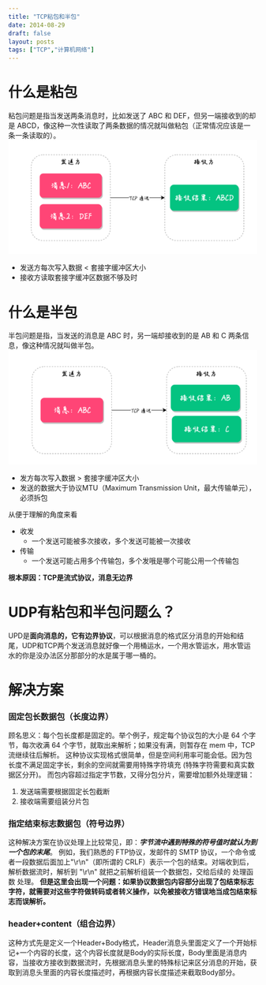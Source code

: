 ```yaml
---
title: "TCP粘包和半包"
date: 2014-08-29
draft: false
layout: posts
tags: ["TCP","计算机网络"]
---
```


# 什么是粘包
粘包问题是指当发送两条消息时，比如发送了 ABC 和 DEF，但另一端接收到的却是 ABCD，像这种一次性读取了两条数据的情况就叫做粘包（正常情况应该是一条一条读取的）。
![](https://raw.githubusercontent.com/Leowuqunqun/img/master/image202305271341768.png)

- 发送方每次写入数据 < 套接字缓冲区大小
- 接收方读取套接字缓冲区数据不够及时
# 什么是半包
半包问题是指，当发送的消息是 ABC 时，另一端却接收到的是 AB 和 C 两条信息，像这种情况就叫做半包。
![](https://raw.githubusercontent.com/Leowuqunqun/img/master/image202305271341474.png)

- 发方每次写入数据 > 套接字缓冲区大小
- 发送的数据大于协议MTU（Maximum Transmission Unit，最大传输单元），必须拆包

从便于理解的角度来看

- 收发
   - 一个发送可能被多次接收，多个发送可能被一次接收
- 传输
   - 一个发送可能占用多个传输包，多个发哦是哪个可能公用一个传输包

**根本原因：TCP是流式协议，消息无边界**
# UDP有粘包和半包问题么？
UPD是**面向消息的，它有边界协议**，可以根据消息的格式区分消息的开始和结尾，UDP和TCP两个发送消息就好像一个用桶运水，一个用水管运水，用水管运水的你是没办法区分那部分的水是属于哪一桶的。

# 解决方案
### 固定包长数据包（长度边界）
顾名思义：每个包长度都是固定的。举个例子，规定每个协议包的大小是 64 个字节，每次收满 64 个字节，就取出来解析；如果没有满，则暂存在 mem 中，TCP 流继续往后解析。
这种协议实现格式很简单，但是空间利用率可能会低。因为包长度不满足固定字长，剩余的空间就需要用特殊字符填充 (特殊字符需要和真实数据区分开)。
而包内容超过指定字节数，又得分包分片，需要增加额外处理逻辑：

1. 发送端需要根据固定长包截断
2. 接收端需要组装分片包
### 指定结束标志数据包（符号边界）
这种解决方案在协议处理上比较常见，即：_**字节流中遇到特殊的符号值时就认为到一个包的末尾**_。
例如，我们熟悉的 FTP协议，发邮件的 SMTP 协议，一个命令或者一段数据后面加上"\r\n"（即所谓的 CRLF）表示一个包的结束。对端收到后，解析数据流时，解析到 "\r\n" 就把之前解析组装一个数据包，交给后续的 处理函数 处理。
**但是这里会出现一个问题：如果协议数据包内容部分出现了包结束标志字符，就需要对这些字符做转码或者转义操作，以免被接收方错误地当成包结束标志而误解析。**
### header+content（组合边界）
这种方式先是定义一个Header+Body格式，Header消息头里面定义了一个开始标记+一个内容的长度，这个内容长度就是Body的实际长度，Body里面是消息内容，当接收方接收到数据流时，先根据消息头里的特殊标记来区分消息的开始，获取到消息头里面的内容长度描述时，再根据内容长度描述来截取Body部分。

